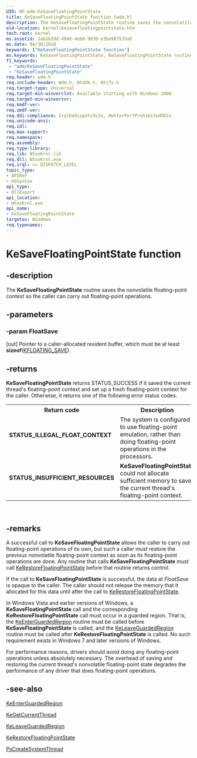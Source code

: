 ```yaml
---
UID: NF:wdm.KeSaveFloatingPointState
title: KeSaveFloatingPointState function (wdm.h)
description: The KeSaveFloatingPointState routine saves the nonvolatile floating-point context so the caller can carry out floating-point operations.
old-location: kernel\kesavefloatingpointstate.htm
tech.root: kernel
ms.assetid: 2ab1b2dd-4848-4eb0-9836-e3be987535a6
ms.date: 04/30/2018
keywords: ["KeSaveFloatingPointState function"]
ms.keywords: KeSaveFloatingPointState, KeSaveFloatingPointState routine [Kernel-Mode Driver Architecture], k105_f004bc61-7a09-46d1-a9c3-dc2a76a03c43.xml, kernel.kesavefloatingpointstate, wdm/KeSaveFloatingPointState
f1_keywords:
 - "wdm/KeSaveFloatingPointState"
 - "KeSaveFloatingPointState"
req.header: wdm.h
req.include-header: Wdm.h, Ntddk.h, Ntifs.h
req.target-type: Universal
req.target-min-winverclnt: Available starting with Windows 2000.
req.target-min-winversvr: 
req.kmdf-ver: 
req.umdf-ver: 
req.ddi-compliance: IrqlKeDispatchLte, HwStorPortProhibitedDDIs
req.unicode-ansi: 
req.idl: 
req.max-support: 
req.namespace: 
req.assembly: 
req.type-library: 
req.lib: NtosKrnl.lib
req.dll: NtosKrnl.exe
req.irql: <= DISPATCH_LEVEL
topic_type:
- APIRef
- kbSyntax
api_type:
- DllExport
api_location:
- NtosKrnl.exe
api_name:
- KeSaveFloatingPointState
targetos: Windows
req.typenames: 
---
```


# KeSaveFloatingPointState function


## -description


The <b>KeSaveFloatingPointState</b> routine saves the nonvolatile floating-point context so the caller can carry out floating-point operations.


## -parameters




### -param FloatSave 
[out]
Pointer to a caller-allocated resident buffer, which must be at least <b>sizeof</b>(<a href="https://docs.microsoft.com/windows-hardware/drivers/kernel/eprocess">KFLOATING_SAVE</a>).


## -returns



<b>KeSaveFloatingPointState</b> returns STATUS_SUCCESS if it saved the current thread's floating-point context and set up a fresh floating-point context for the caller. Otherwise, it returns one of the following error status codes.

<table>
<tr>
<th>Return code</th>
<th>Description</th>
</tr>
<tr>
<td width="40%">
<dl>
<dt><b>STATUS_ILLEGAL_FLOAT_CONTEXT</b></dt>
</dl>
</td>
<td width="60%">
The system is configured to use floating-point emulation, rather than doing floating-point operations in the processors.

</td>
</tr>
<tr>
<td width="40%">
<dl>
<dt><b>STATUS_INSUFFICIENT_RESOURCES</b></dt>
</dl>
</td>
<td width="60%">
<b>KeSaveFloatingPointState</b> could not allocate sufficient memory to save the current thread's floating-point context.

</td>
</tr>
</table>
 




## -remarks



A successful call to <b>KeSaveFloatingPointState</b> allows the caller to carry out floating-point operations of its own, but such a caller must restore the previous nonvolatile floating-point context as soon as its floating-point operations are done. Any routine that calls <b>KeSaveFloatingPointState</b> must call <a href="https://docs.microsoft.com/windows-hardware/drivers/ddi/wdm/nf-wdm-kerestorefloatingpointstate">KeRestoreFloatingPointState</a> before that routine returns control.

If the call to <b>KeSaveFloatingPointState</b> is successful, the data at <i>FloatSave</i> is opaque to the caller. The caller should not release the memory that it allocated for this data until after the call to <a href="https://docs.microsoft.com/windows-hardware/drivers/ddi/wdm/nf-wdm-kerestorefloatingpointstate">KeRestoreFloatingPointState</a>.

In Windows Vista and earlier versions of Windows, a <b>KeSaveFloatingPointState</b> call and the corresponding <b>KeRestoreFloatingPointState</b> call must occur in a guarded region. That is, the <a href="https://docs.microsoft.com/windows-hardware/drivers/ddi/ntddk/nf-ntddk-keenterguardedregion">KeEnterGuardedRegion</a> routine must be called before <b>KeSaveFloatingPointState</b> is called, and the <a href="https://docs.microsoft.com/windows-hardware/drivers/ddi/ntddk/nf-ntddk-keleaveguardedregion">KeLeaveGuardedRegion</a> routine must be called after <b>KeRestoreFloatingPointState</b> is called. No such requirement exists in Windows 7 and later versions of Windows.

For performance reasons, drivers should avoid doing any floating-point operations unless absolutely necessary. The overhead of saving and restoring the current thread's nonvolatile floating-point state degrades the performance of any driver that does floating-point operations.




## -see-also




<a href="https://docs.microsoft.com/windows-hardware/drivers/ddi/ntddk/nf-ntddk-keenterguardedregion">KeEnterGuardedRegion</a>



<a href="https://docs.microsoft.com/windows-hardware/drivers/ddi/wdm/nf-wdm-kegetcurrentthread">KeGetCurrentThread</a>



<a href="https://docs.microsoft.com/windows-hardware/drivers/ddi/ntddk/nf-ntddk-keleaveguardedregion">KeLeaveGuardedRegion</a>



<a href="https://docs.microsoft.com/windows-hardware/drivers/ddi/wdm/nf-wdm-kerestorefloatingpointstate">KeRestoreFloatingPointState</a>



<a href="https://docs.microsoft.com/windows-hardware/drivers/ddi/wdm/nf-wdm-pscreatesystemthread">PsCreateSystemThread</a>
 

 

